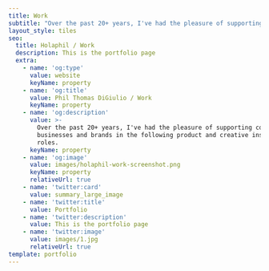 ```yaml
---
title: Work
subtitle: "Over the past 20+ years, I've had the pleasure of supporting consumers, businesses and brands across many product and creative inspired roles.\_ You will find some of those roles listed below."
layout_style: tiles
seo:
  title: Holaphil / Work
  description: This is the portfolio page
  extra:
    - name: 'og:type'
      value: website
      keyName: property
    - name: 'og:title'
      value: Phil Thomas DiGiulio / Work
      keyName: property
    - name: 'og:description'
      value: >-
        Over the past 20+ years, I've had the pleasure of supporting consumers,
        businesses and brands in the following product and creative inspired
        roles. 
      keyName: property
    - name: 'og:image'
      value: images/holaphil-work-screenshot.png
      keyName: property
      relativeUrl: true
    - name: 'twitter:card'
      value: summary_large_image
    - name: 'twitter:title'
      value: Portfolio
    - name: 'twitter:description'
      value: This is the portfolio page
    - name: 'twitter:image'
      value: images/1.jpg
      relativeUrl: true
template: portfolio
---
```

